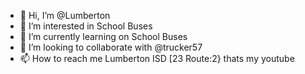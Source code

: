 - 👋 Hi, I’m @Lumberton
- 👀 I’m interested in School Buses
- 🌱 I’m currently learning on School Buses
- 💞️ I’m looking to collaborate with @trucker57
- 📫 How to reach me Lumberton ISD [23 Route:2} thats my youtube

<!---
Lumberton/Lumberton is a ✨ special ✨ repository because its `README.md` (this file) appears on your GitHub profile.
You can click the Preview link to take a look at your changes.
--->
